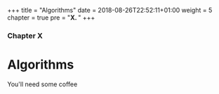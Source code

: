 +++
title = "Algorithms"
date = 2018-08-26T22:52:11+01:00
weight = 5
chapter = true
pre = "<b>X. </b>"
+++

### Chapter X

# Algorithms

You'll need some coffee

